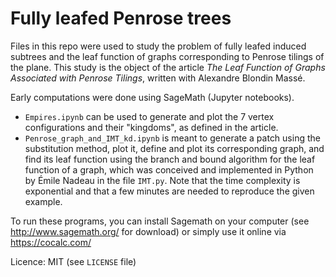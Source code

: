 # Fully leafed Penrose trees

Files in this repo were used to study the problem of fully leafed induced subtrees and the leaf function of graphs corresponding to Penrose tilings of the plane. This study is the object of the article *The Leaf Function of Graphs Associated with Penrose Tilings*, written with Alexandre Blondin Massé.

Early computations were done using SageMath (Jupyter notebooks).

- `Empires.ipynb` can be used to generate and plot the 7 vertex configurations and their "kingdoms", as defined in the article.
- `Penrose_graph_and_IMT_kd.ipynb` is meant to generate a patch using the substitution method, plot it, define and plot its corresponding graph, and find its leaf function using the branch and bound algorithm for the leaf function of a graph, which was conceived and implemented in Python by Émile Nadeau in the file `IMT.py`. Note that the time complexity is exponential and that a few minutes are needed to reproduce the given example.

To run these programs, you can install Sagemath on your computer (see http://www.sagemath.org/ for download) or simply use it online via https://cocalc.com/

Licence: MIT (see `LICENSE` file)
